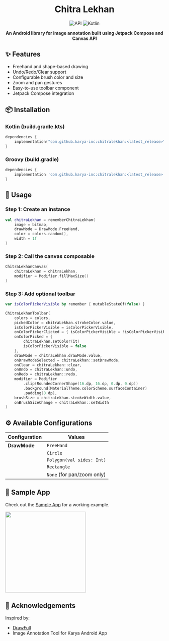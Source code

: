 <h1 align="center">Chitra Lekhan</h1>

<p align="center">
  <img alt="API" src="https://img.shields.io/badge/Api%2021+-50f270?logo=android&logoColor=black&style=for-the-badge"/>
  <img alt="Kotlin" src="https://img.shields.io/badge/Kotlin-a503fc?logo=kotlin&logoColor=white&style=for-the-badge"/>
</p>

<p align="center"><b>An Android library for image annotation built using Jetpack Compose and Canvas API</b></p>

## ✨ Features

- Freehand and shape-based drawing
- Undo/Redo/Clear support
- Configurable brush color and size
- Zoom and pan gestures
- Easy-to-use toolbar component
- Jetpack Compose integration

## 📦 Installation

### Kotlin (build.gradle.kts)

```kotlin
dependencies {
    implementation("com.github.karya-inc:chitralekhan:<latest_release>")
}
```

### Groovy (build.gradle)

```groovy
dependencies {
    implementation 'com.github.karya-inc:chitralekhan:<latest_release>'
}
```

## 🚀 Usage

### Step 1: Create an instance

```kotlin
val chitraLekhan = rememberChitraLekhan(
    image = bitmap,
    drawMode = DrawMode.FreeHand,
    color = colors.random(),
    width = 1f
)
```

### Step 2: Call the canvas composable

```kotlin
ChitraLekhanCanvas(
    chitraLekhan = chitraLekhan,
    modifier = Modifier.fillMaxSize()
)
```

### Step 3: Add optional toolbar

```kotlin
var isColorPickerVisible by remember { mutableStateOf(false) }

ChitraLekhanToolbar(
    colors = colors,
    pickedColor = chitraLekhan.strokeColor.value,
    isColorPickerVisible = isColorPickerVisible,
    onColorPickerClicked = { isColorPickerVisible = !isColorPickerVisible },
    onColorPicked = {
        chitraLekhan.setColor(it)
        isColorPickerVisible = false
    },
    drawMode = chitraLekhan.drawMode.value,
    onDrawModeSelected = chitraLekhan::setDrawMode,
    onClear = chitraLekhan::clear,
    onUndo = chitraLekhan::undo,
    onRedo = chitraLekhan::redo,
    modifier = Modifier
        .clip(RoundedCornerShape(16.dp, 16.dp, 0.dp, 0.dp))
        .background(MaterialTheme.colorScheme.surfaceContainer)
        .padding(8.dp),
    brushSize = chitraLekhan.strokeWidth.value,
    onBrushSizeChange = chitraLekhan::setWidth
)
```

## ⚙️ Available Configurations

| Configuration | Values |
|---------------|--------|
| **DrawMode** | `FreeHand` |
| | `Circle` |
| | `Polygon(val sides: Int)` |
| | `Rectangle` |
| | `None` (for pan/zoom only) |

## 📱 Sample App

Check out the [Sample App](https://github.com/karya-inc/ChitraLekhan/tree/master/app) for a working example.

<img src='https://github.com/user-attachments/assets/475e3b31-29df-4ef8-8869-a96f88bde645' width='256'/>

## 🙏 Acknowledgements

Inspired by:
- [DrawFull](https://github.com/thedroiddiv/DrawFull)
- Image Annotation Tool for Karya Android App
